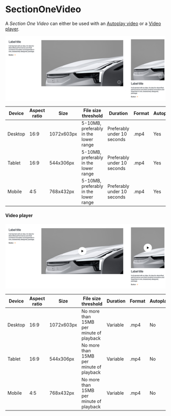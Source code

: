 # SectionOneVideo

A *Section One Video* can either be used with an [Autoplay video](#autoplay-video) or a [Video player](#video-player).

![Section One Video - Autoplay video](section-one-video-autoplay.png)

<!--
SectionOneVideo
Storybook: http://localhost:6006/?path=/story/organisms-sectiononevideo--default
-->

| Device  | Aspect ratio | Size        | File size threshold                   | Duration                    | Format | Autoplay | Audio | Preset        |
| ------- | ------------ | ----------- | ------------------------------------- | --------------------------- | ------ | -------- | ----- | ------------- |
| Desktop | 16:9         | 1072x603px  | 5-10MB, preferably in the lower range | Preferably under 10 seconds | .mp4   | Yes      | No    | [Download](#) |
| Tablet  | 16:9         | 544x306px   | 5-10MB, preferably in the lower range | Preferably under 10 seconds | .mp4   | Yes      | No    | [Download](#) |
| Mobile  | 4:5          | 768x432px   | 5-10MB, preferably in the lower range | Preferably under 10 seconds | .mp4   | Yes      | No    | [Download](#) |

#### Video player

![Section One Video - Video player](section-one-video-video.png)


| Device  | Aspect ratio | Size        | File size threshold                      | Duration | Format | Autoplay | Audio    | Preset        |
| ------- | ------------ | ----------- | ---------------------------------------- | -------- | ------ | -------- | -------- | ------------- |
| Desktop | 16:9         | 1072x603px  | No more than 15MB per minute of playback | Variable | .mp4   | No       | Optional | [Download](#) |
| Tablet  | 16:9         | 544x306px   | No more than 15MB per minute of playback | Variable | .mp4   | No       | Optional | [Download](#) |
| Mobile  | 4:5          | 768x432px   | No more than 15MB per minute of playback | Variable | .mp4   | No       | Optional | [Download](#) |

